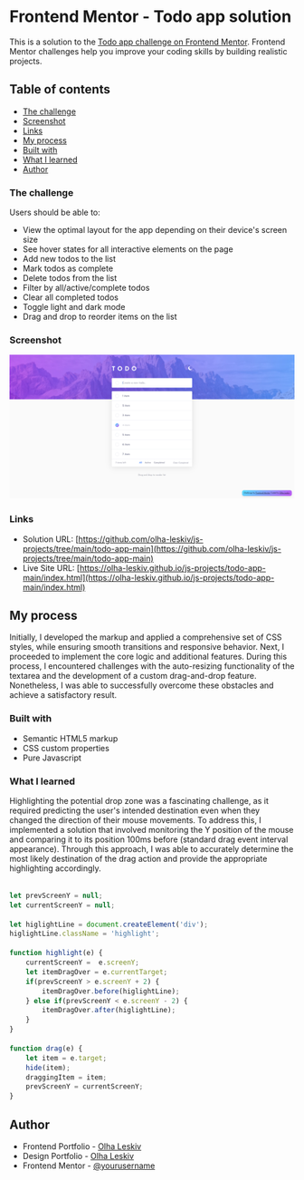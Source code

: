 # Frontend Mentor - Todo app solution

This is a solution to the [Todo app challenge on Frontend Mentor](https://www.frontendmentor.io/challenges/todo-app-Su1_KokOW). Frontend Mentor challenges help you improve your coding skills by building realistic projects. 

## Table of contents

- [The challenge](#the-challenge)
- [Screenshot](#screenshot)
- [Links](#links)
- [My process](#my-process)
- [Built with](#built-with)
- [What I learned](#what-i-learned)
- [Author](#author)


### The challenge

Users should be able to:

- View the optimal layout for the app depending on their device's screen size
- See hover states for all interactive elements on the page
- Add new todos to the list
- Mark todos as complete
- Delete todos from the list
- Filter by all/active/complete todos
- Clear all completed todos
- Toggle light and dark mode
- Drag and drop to reorder items on the list

### Screenshot

![](../img/to-do.png)

### Links

- Solution URL: [https://github.com/olha-leskiv/js-projects/tree/main/todo-app-main](https://github.com/olha-leskiv/js-projects/tree/main/todo-app-main)
- Live Site URL: [https://olha-leskiv.github.io/js-projects/todo-app-main/index.html](https://olha-leskiv.github.io/js-projects/todo-app-main/index.html)

## My process

Initially, I developed the markup and applied a comprehensive set of CSS styles, while ensuring smooth transitions and responsive behavior. Next, I proceeded to implement the core logic and additional features. During this process, I encountered challenges with the auto-resizing functionality of the textarea and the development of a custom drag-and-drop feature. Nonetheless, I was able to successfully overcome these obstacles and achieve a satisfactory result.

### Built with

- Semantic HTML5 markup
- CSS custom properties
- Pure Javascript


### What I learned

Highlighting the potential drop zone was a fascinating challenge, as it required predicting the user's intended destination even when they changed the direction of their mouse movements. To address this, I implemented a solution that involved monitoring the Y position of the mouse and comparing it to its position 100ms before (standard drag event interval appearance). Through this approach, I was able to accurately determine the most likely destination of the drag action and provide the appropriate highlighting accordingly.

```js

let prevScreenY = null;
let currentScreenY = null;

let higlightLine = document.createElement('div');
higlightLine.className = 'highlight';

function highlight(e) {
    currentScreenY =  e.screenY;
    let itemDragOver = e.currentTarget;
    if(prevScreenY > e.screenY + 2) {
        itemDragOver.before(higlightLine);
    } else if(prevScreenY < e.screenY - 2) {
        itemDragOver.after(higlightLine);
    }
}

function drag(e) {
    let item = e.target;
    hide(item);
    draggingItem = item;
    prevScreenY = currentScreenY;
}

```

## Author

- Frontend Portfolio - [Olha Leskiv](https://olha-leskiv.github.io/js-projects/)
- Design Portfolio - [Olha Leskiv](https://olha-leskiv.github.io/js-projects/)
- Frontend Mentor - [@yourusername](https://www.frontendmentor.io/profile/yourusername)
